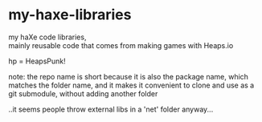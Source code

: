 # my-haxe-libraries
my haXe code libraries,  
mainly reusable code that comes from making games with Heaps.io  

hp = HeapsPunk!

note: the repo name is short because it is also the package name,
which matches the folder name,
and it makes it convenient to clone and use as a git submodule,
without adding another folder

..it seems people throw external libs in a 'net' folder anyway...



